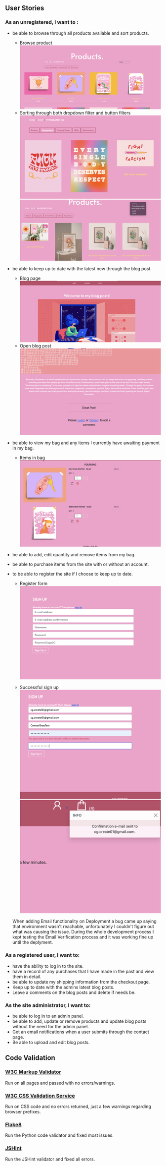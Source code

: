 ## User Stories

### As an unregistered, I want to :

+ be able to browse through all products available and sort products.

   - Browse product ![Browse](/media/testing_user_stories/browse.png "Colour Pallette")
   - Sorting through both dropdown filter and button filters ![Browse](/media/testing_user_stories/button_filter.png "Colour Pallette")
   ![Browse](/media/testing_user_stories/dropdown_sort.png "Colour Pallette")


+ be able to keep up to date with the latest new through the blog post.

   - Blog page ![Blog](/media/testing_user_stories/blog_post.png)
   - Open blog post ![Blog](/media/testing_user_stories/open_post.png)


+ be able to view my bag and any items I currently have awaiting payment in my bag.

   - Items in bag ![Bag](/media/testing_user_stories/current_bag.png)

+ be able to add, edit quantity and remove items from my bag.
+ be able to purchase items from the site with or without an account.
+ to be able to register the site if I choose to keep up to date.

   - Register form ![Register](/media/testing_user_stories/Register.png)

   - Successful sign up ![Register](/media/testing_user_stories/successful_sign_one.png)![Register](/media/testing_user_stories/successful_sign_two.png)

   When adding Email functionality on Deployment a bug came up saying that environment wasn't reachable, unfortunately I couldn't figure out what was causing the issue. During the whole development process I kept testing the Email Verification process and it was working fine up until the deplyment.

### As a registered user, I want to:

+ have the ability to log in to the site.
+ have a record of any purchases that I have made in the past and view them in detail.
+ be able to update my shipping information from the checkout page.
+ Keep up to date with the admins latest blog posts.
+ Leave a comments on the blog posts and delete if needs be.

### As the site administrator, I want to:

+ be able to log in to an admin panel.
+ be able to add, update or remove products and update blog posts without the need for the admin panel.
+ Get an email notifications when a user submits through the contact page.
+ Be able to upload and edit blog posts. 

## Code Validation

### [W3C Markup Validator](https://validator.w3.org/)
Run on all pages and passed with no errors/warnings.


### [W3C CSS Validation Service](https://jigsaw.w3.org/css-validator/)
Run on CSS code and no errors returned, just a few warnings regarding browser prefixes.

### [Flake8](https://flake8.pycqa.org/en/latest/index.html)
Run the Python code validator and fixed most issues.

### [JSHint](https://jshint.com/)
Run the JSHint validator and fixed all errors.
